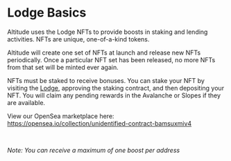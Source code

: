 # Lodge Basics

Altitude uses the Lodge NFTs to provide boosts in staking and lending activities. NFTs are unique, one-of-a-kind tokens. 

Altitude will create one set of NFTs at launch and release new NFTs periodically. Once a particular NFT set has been released, no more NFTs from that set will be minted ever again.

NFTs must be staked to receive bonuses. You can stake your NFT by visiting the [Lodge](../lodge), approving the staking contract, and then depositing your NFT. You will claim any pending rewards in the Avalanche or Slopes if they are available.

View our OpenSea marketplace here: https://opensea.io/collection/unidentified-contract-bamsuxmiv4

<br />

*Note: You can receive a maximum of one boost per address*
